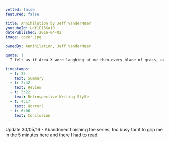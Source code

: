 ```yaml
---
vetted: false
featured: false

title: Annihilation by Jeff VanderMeer
youtubeId: Ldf1E13Sa10
datePublished: 2016-04-02
image: cover.jpg

ownedBy: Annihilation, Jeff VanderMeer

quote: |
  I felt as if Area X were laughing at me then—every blade of grass, every stray insect, every drop of water

timestamps:
  - t: 25
    text: Summary
  - t: 2:42
    text: Review
  - t: 3:22
    text: Retrospective Writing Style
  - t: 4:17
    text: Horror?
  - t: 6:06
    text: Conclusion
---
```


Update 30/05/16 - Abandoned finishing the series, too busy for it to grip me in the 5 minutes here and there I had to read.
